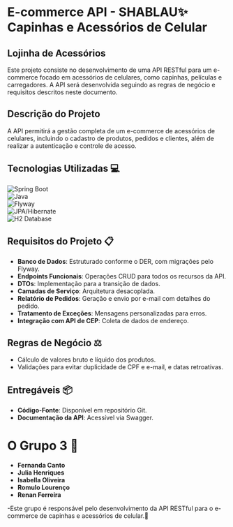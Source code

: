 # E-commerce API - SHABLAU✨ Capinhas e Acessórios de Celular 

## Lojinha de Acessórios

Este projeto consiste no desenvolvimento de uma API RESTful para um e-commerce focado em acessórios de celulares, como capinhas, películas e carregadores. A API será desenvolvida seguindo as regras de negócio e requisitos descritos neste documento.

## Descrição do Projeto

A API permitirá a gestão completa de um e-commerce de acessórios de celulares, incluindo o cadastro de produtos, pedidos e clientes, além de realizar a autenticação e controle de acesso.

## Tecnologias Utilizadas 💻

![Spring Boot](https://img.shields.io/badge/Spring%20Boot-6DB33F?style=for-the-badge&logo=spring&logoColor=white)  
![Java](https://img.shields.io/badge/Java-007396?style=for-the-badge&logo=java&logoColor=white)  
![Flyway](https://img.shields.io/badge/Flyway-6DB33F?style=for-the-badge&logo=flyway&logoColor=white)  
![JPA/Hibernate](https://img.shields.io/badge/Hibernate-59666C?style=for-the-badge&logo=hibernate&logoColor=white)  
![H2 Database](https://img.shields.io/badge/H2%20Database-4A148C?style=for-the-badge&logo=h2&logoColor=white)  

## Requisitos do Projeto 📋

- **Banco de Dados**: Estruturado conforme o DER, com migrações pelo Flyway.
- **Endpoints Funcionais**: Operações CRUD para todos os recursos da API.
- **DTOs**: Implementação para a transição de dados.
- **Camadas de Serviço**: Arquitetura desacoplada.
- **Relatório de Pedidos**: Geração e envio por e-mail com detalhes do pedido.
- **Tratamento de Exceções**: Mensagens personalizadas para erros.
- **Integração com API de CEP**: Coleta de dados de endereço.

## Regras de Negócio ⚖️

- Cálculo de valores bruto e líquido dos produtos.
- Validações para evitar duplicidade de CPF e e-mail, e datas retroativas.

## Entregáveis 📦

- **Código-Fonte**: Disponível em repositório Git.
- **Documentação da API**: Acessível via Swagger.

# O Grupo 3 📎

- **Fernanda Canto** 
- **Julia Henriques** 
- **Isabella Oliveira** 
- **Romulo Lourenço** 
- **Renan Ferreira** 

-Este grupo é responsável pelo desenvolvimento da API RESTful para o e-commerce de capinhas e acessórios de celular.🧷

